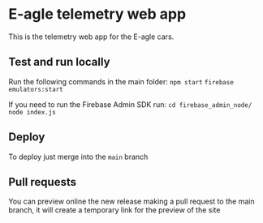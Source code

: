 # E-agle telemetry web app

This is the telemetry web app for the E-agle cars.

## Test and run locally
Run the following commands in the main folder:
`npm start`
`firebase emulators:start`

If you need to run the Firebase Admin SDK run:
`cd firebase_admin_node/`
`node index.js`


## Deploy
To deploy just merge into the `main` branch

## Pull requests
You can preview online the new release making a pull request to the main branch, it will create a temporary link for the preview of the site 

